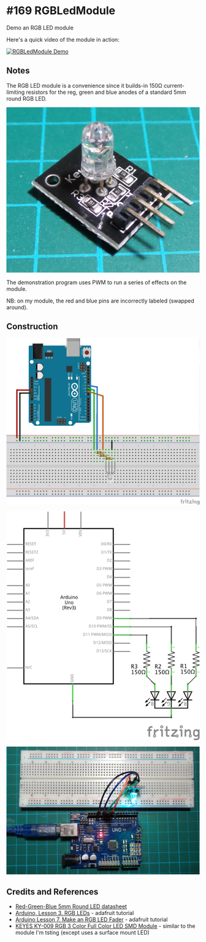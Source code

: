 # #169 RGBLedModule

Demo an RGB LED module

Here's a quick video of the module in action:

[![RGBLedModule Demo](https://img.youtube.com/vi/69Q7RoGBJaE/0.jpg)](https://www.youtube.com/watch?v=69Q7RoGBJaE)


## Notes

The RGB LED module is a convenience since it builds-in 150Ω current-limiting resistors for the reg, green and blue anodes
of a standard 5mm round RGB LED.

![Module](./assets/module.jpg?raw=true)

The demonstration program uses PWM to run a series of effects on the module.

NB: on my module, the red and blue pins are incorrectly labeled (swapped around).

## Construction

![Breadboard](./assets/RGBLedModule_bb.jpg?raw=true)

![The Schematic](./assets/RGBLedModule_schematic.jpg?raw=true)

![The Build](./assets/RGBLedModule_build.jpg?raw=true)

## Credits and References

* [Red-Green-Blue 5mm Round LED datasheet](https://www.futurlec.com/LED/RGB5LED.shtml)
* [Arduino, Lesson 3. RGB LEDs](https://learn.adafruit.com/adafruit-arduino-lesson-3-rgb-leds/overview) - adafruit tutorial
* [Arduino Lesson 7. Make an RGB LED Fader](https://learn.adafruit.com/adafruit-arduino-lesson-7-make-an-rgb-led-fader/overview) - adafruit tutorial
* [KEYES KY-009 RGB 3 Color Full Color LED SMD Module](https://www.aliexpress.com/item/KEYES-KY-009-RGB-3-Color-Full-Color-LED-SMD-Module-For-Arduino-AVR-PIC/32365890192.html) - similar to the module I'm tsting (except uses a surface mount LED)
